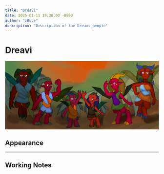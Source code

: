 ```yaml
---
title: "Dreavi"
date: 2025-01-11 19:30:00 -0800
author: "zBuLe"
description: "Description of the Dreavi people"
---
```


# Dreavi

![Dreavi Design Study](/images/dreavi_design_study.jpg "Dreavi Design Study")  

## Appearance

---

## Working Notes
